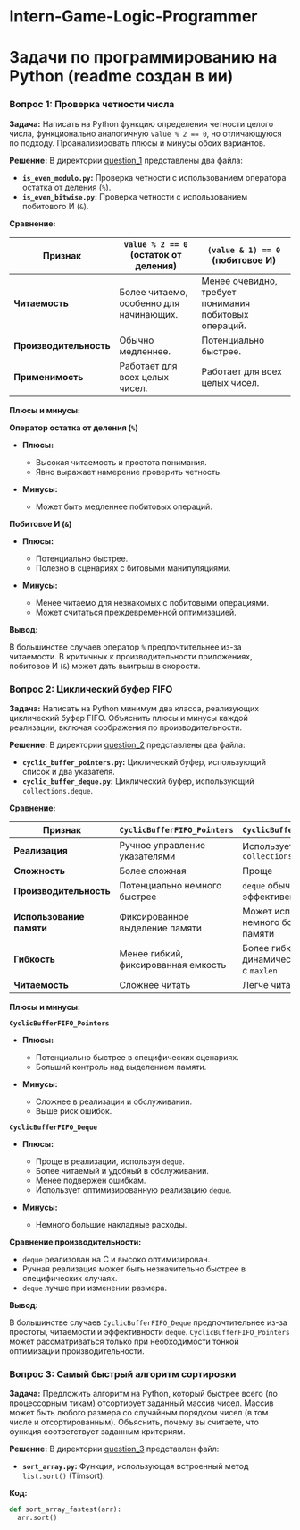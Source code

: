 # Intern-Game-Logic-Programmer
# Задачи по программированию на Python (readme создан в ии)

### Вопрос 1: Проверка четности числа

**Задача:** Написать на Python функцию определения четности целого числа, функционально аналогичную `value % 2 == 0`, но отличающуюся по подходу. Проанализировать плюсы и минусы обоих вариантов.

**Решение:** В директории [question_1](./question_1) представлены два файла:

*   **`is_even_modulo.py`:** Проверка четности с использованием оператора остатка от деления (`%`).
*   **`is_even_bitwise.py`:** Проверка четности с использованием побитового И (`&`).

**Сравнение:**

| Признак           | `value % 2 == 0` (остаток от деления) | `(value & 1) == 0` (побитовое И) |
| ----------------- | ------------------------------------ | -------------------------------- |
| **Читаемость**    | Более читаемо, особенно для начинающих. | Менее очевидно, требует понимания побитовых операций. |
| **Производительность** | Обычно медленнее. | Потенциально быстрее. |
| **Применимость**    | Работает для всех целых чисел. | Работает для всех целых чисел. |

**Плюсы и минусы:**

**Оператор остатка от деления (`%`)**

*   **Плюсы:**
    *   Высокая читаемость и простота понимания.
    *   Явно выражает намерение проверить четность.

*   **Минусы:**
    *   Может быть медленнее побитовых операций.

**Побитовое И (`&`)**

*   **Плюсы:**
    *   Потенциально быстрее.
    *   Полезно в сценариях с битовыми манипуляциями.

*   **Минусы:**
    *   Менее читаемо для незнакомых с побитовыми операциями.
    *   Может считаться преждевременной оптимизацией.

**Вывод:**

В большинстве случаев оператор `%` предпочтительнее из-за читаемости. В критичных к производительности приложениях, побитовое И (`&`) может дать выигрыш в скорости.

### Вопрос 2: Циклический буфер FIFO

**Задача:** Написать на Python минимум два класса, реализующих циклический буфер FIFO. Объяснить плюсы и минусы каждой реализации, включая соображения по производительности.

**Решение:** В директории [question_2](./question_2) представлены два файла:

*   **`cyclic_buffer_pointers.py`:** Циклический буфер, использующий список и два указателя.
*   **`cyclic_buffer_deque.py`:** Циклический буфер, использующий `collections.deque`.

**Сравнение:**

| Признак           | `CyclicBufferFIFO_Pointers` | `CyclicBufferFIFO_Deque` |
| ----------------- | --------------------------- | ------------------------- |
| **Реализация**     | Ручное управление указателями     | Использует `collections.deque` |
| **Сложность**      | Более сложная  | Проще     |
| **Производительность** | Потенциально немного быстрее | `deque` обычно очень эффективен |
| **Использование памяти** | Фиксированное выделение памяти     | Может использовать немного больше памяти |
| **Гибкость**       | Менее гибкий, фиксированная емкость | Более гибкий, динамический размер с `maxlen` |
| **Читаемость**     | Сложнее читать               | Легче читать            |

**Плюсы и минусы:**

**`CyclicBufferFIFO_Pointers`**

*   **Плюсы:**
    *   Потенциально быстрее в специфических сценариях.
    *   Больший контроль над выделением памяти.

*   **Минусы:**
    *   Сложнее в реализации и обслуживании.
    *   Выше риск ошибок.

**`CyclicBufferFIFO_Deque`**

*   **Плюсы:**
    *   Проще в реализации, используя `deque`.
    *   Более читаемый и удобный в обслуживании.
    *   Менее подвержен ошибкам.
    *   Использует оптимизированную реализацию `deque`.

*   **Минусы:**
    *   Немного большие накладные расходы.

**Сравнение производительности:**

*   `deque` реализован на C и высоко оптимизирован.
*   Ручная реализация может быть незначительно быстрее в специфических случаях.
*   `deque` лучше при изменении размера.

**Вывод:**

В большинстве случаев `CyclicBufferFIFO_Deque` предпочтительнее из-за простоты, читаемости и эффективности `deque`. `CyclicBufferFIFO_Pointers` может рассматриваться только при необходимости тонкой оптимизации производительности.

### Вопрос 3: Самый быстрый алгоритм сортировки

**Задача:** Предложить алгоритм на Python, который быстрее всего (по процессорным тикам) отсортирует заданный массив чисел. Массив может быть любого размера со случайным порядком чисел (в том числе и отсортированным). Объяснить, почему вы считаете, что функция соответствует заданным критериям.

**Решение:** В директории [question_3](./question_3) представлен файл:

*   **`sort_array.py`:**  Функция, использующая встроенный метод `list.sort()` (Timsort).

**Код:**

```python
def sort_array_fastest(arr):
  arr.sort()
